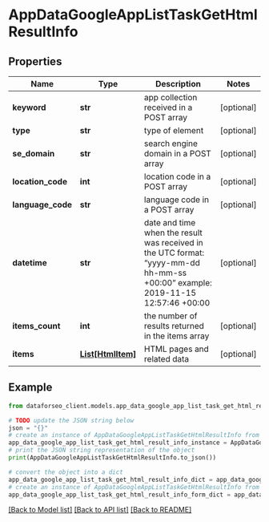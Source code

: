 # AppDataGoogleAppListTaskGetHtmlResultInfo


## Properties

Name | Type | Description | Notes
------------ | ------------- | ------------- | -------------
**keyword** | **str** | app collection received in a POST array | [optional] 
**type** | **str** | type of element | [optional] 
**se_domain** | **str** | search engine domain in a POST array | [optional] 
**location_code** | **int** | location code in a POST array | [optional] 
**language_code** | **str** | language code in a POST array | [optional] 
**datetime** | **str** | date and time when the result was received in the UTC format: “yyyy-mm-dd hh-mm-ss +00:00” example: 2019-11-15 12:57:46 +00:00 | [optional] 
**items_count** | **int** | the number of results returned in the items array | [optional] 
**items** | [**List[HtmlItem]**](HtmlItem.md) | HTML pages and related data | [optional] 

## Example

```python
from dataforseo_client.models.app_data_google_app_list_task_get_html_result_info import AppDataGoogleAppListTaskGetHtmlResultInfo

# TODO update the JSON string below
json = "{}"
# create an instance of AppDataGoogleAppListTaskGetHtmlResultInfo from a JSON string
app_data_google_app_list_task_get_html_result_info_instance = AppDataGoogleAppListTaskGetHtmlResultInfo.from_json(json)
# print the JSON string representation of the object
print(AppDataGoogleAppListTaskGetHtmlResultInfo.to_json())

# convert the object into a dict
app_data_google_app_list_task_get_html_result_info_dict = app_data_google_app_list_task_get_html_result_info_instance.to_dict()
# create an instance of AppDataGoogleAppListTaskGetHtmlResultInfo from a dict
app_data_google_app_list_task_get_html_result_info_form_dict = app_data_google_app_list_task_get_html_result_info.from_dict(app_data_google_app_list_task_get_html_result_info_dict)
```
[[Back to Model list]](../README.md#documentation-for-models) [[Back to API list]](../README.md#documentation-for-api-endpoints) [[Back to README]](../README.md)


